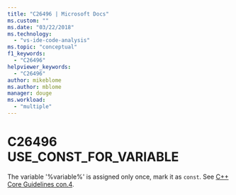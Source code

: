 ```yaml
---
title: "C26496 | Microsoft Docs"
ms.custom: ""
ms.date: "03/22/2018"
ms.technology: 
  - "vs-ide-code-analysis"
ms.topic: "conceptual"
f1_keywords: 
  - "C26496"
helpviewer_keywords: 
  - "C26496"
author: mikeblome
ms.author: mblome
manager: douge
ms.workload: 
  - "multiple"
---
```

# C26496 USE_CONST_FOR_VARIABLE
  The variable '%variable%' is assigned only once, mark it as `const`. See [C++ Core Guidelines con.4](https://github.com/isocpp/CppCoreGuidelines/blob/master/CppCoreGuidelines.md#con4-use-const-to-define-objects-with-values-that-do-not-change-after-construction).
